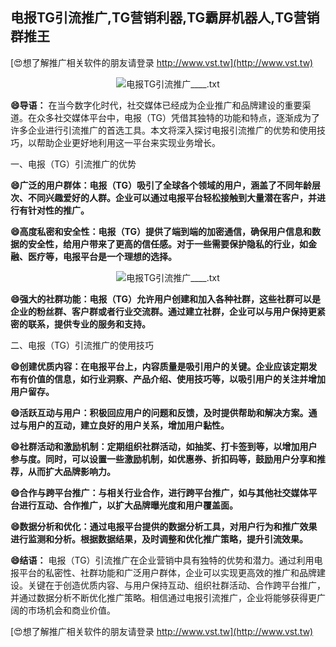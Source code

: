 ## **电报TG引流推广,TG营销利器,TG霸屏机器人,TG营销群推王**

[😍想了解推广相关软件的朋友请登录 http://www.vst.tw](http://www.vst.tw)

 <center><img src="https://vst.tw/MP4/tuiguang/png/0.png" alt="电报TG引流推广____.txt"></center>

**😄导语：**
在当今数字化时代，社交媒体已经成为企业推广和品牌建设的重要渠道。在众多社交媒体平台中，电报（TG）凭借其独特的功能和特点，逐渐成为了许多企业进行引流推广的首选工具。本文将深入探讨电报引流推广的优势和使用技巧，以帮助企业更好地利用这一平台来实现业务增长。

一、电报（TG）引流推广的优势

**😄广泛的用户群体：电报（TG）吸引了全球各个领域的用户，涵盖了不同年龄层次、不同兴趣爱好的人群。企业可以通过电报平台轻松接触到大量潜在客户，并进行有针对性的推广。**

**😄高度私密和安全性：电报（TG）提供了端到端的加密通信，确保用户信息和数据的安全性，给用户带来了更高的信任感。对于一些需要保护隐私的行业，如金融、医疗等，电报平台是一个理想的选择。**

 <center><img src="https://vst.tw/MP4/tuiguang/png/3.png" alt="电报TG引流推广____.txt"></center>

**😄强大的社群功能：电报（TG）允许用户创建和加入各种社群，这些社群可以是企业的粉丝群、客户群或者行业交流群。通过建立社群，企业可以与用户保持更紧密的联系，提供专业的服务和支持。**

二、电报（TG）引流推广的使用技巧

**😄创建优质内容：在电报平台上，内容质量是吸引用户的关键。企业应该定期发布有价值的信息，如行业洞察、产品介绍、使用技巧等，以吸引用户的关注并增加用户留存。**

**😄活跃互动与用户：积极回应用户的问题和反馈，及时提供帮助和解决方案。通过与用户的互动，建立良好的用户关系，增加用户黏性。**

**😄社群活动和激励机制：定期组织社群活动，如抽奖、打卡签到等，以增加用户参与度。同时，可以设置一些激励机制，如优惠券、折扣码等，鼓励用户分享和推荐，从而扩大品牌影响力。**

**😄合作与跨平台推广：与相关行业合作，进行跨平台推广，如与其他社交媒体平台进行互动、合作推广，以扩大品牌曝光度和用户覆盖面。**

**😄数据分析和优化：通过电报平台提供的数据分析工具，对用户行为和推广效果进行监测和分析。根据数据结果，及时调整和优化推广策略，提升引流效果。**

**😄结语：**
电报（TG）引流推广在企业营销中具有独特的优势和潜力。通过利用电报平台的私密性、社群功能和广泛用户群体，企业可以实现更高效的推广和品牌建设。关键在于创造优质内容、与用户保持互动、组织社群活动、合作跨平台推广，并通过数据分析不断优化推广策略。相信通过电报引流推广，企业将能够获得更广阔的市场机会和商业价值。

[😍想了解推广相关软件的朋友请登录 http://www.vst.tw](http://www.vst.tw)



